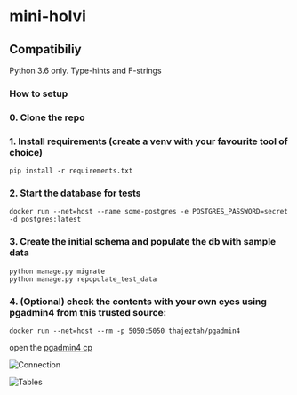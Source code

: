 # mini-holvi

## Compatibiliy
Python 3.6 only. Type-hints and F-strings

### How to setup

### 0. Clone the repo

### 1. Install requirements (create a venv with your favourite tool of choice)
```pip install -r requirements.txt```

### 2. Start the database for tests
```docker run --net=host --name some-postgres -e POSTGRES_PASSWORD=secret -d postgres:latest```

### 3. Create the initial schema and populate the db with sample data
```
python manage.py migrate
python manage.py repopulate_test_data
```

### 4. (Optional) check the contents with your own eyes using pgadmin4 from this trusted source:
```
docker run --net=host --rm -p 5050:5050 thajeztah/pgadmin4
```
open the [pgadmin4 cp](localhost:5050)

![Connection](misc/pic2.png)

![Tables](misc/pic1.png)
